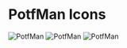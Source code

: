 # PotfMan Icons
![PotfMan](https://raw.githubusercontent.com/potfman/icons/main/128/normal-32.png)
![PotfMan](https://raw.githubusercontent.com/potfman/icons/main/128/casual-32.png)
![PotfMan](https://raw.githubusercontent.com/potfman/icons/main/128/santa-32.png)
